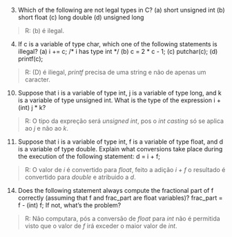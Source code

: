 3) Which of the following are not legal types in C?
(a) short unsigned int
(b) short float
(c) long double
(d) unsigned long

> R: (b) é ilegal.

4) If c is a variable of type char, which one of the following statements is illegal?
(a) i += c; /* i has type int */
(b) c = 2 * c - 1;
(c) putchar(c);
(d) printf(c);

> R: (D) é iliegal, *printf* precisa de uma string e não de apenas um
caracter.

10) Suppose that i is a variable of type int, j is a variable of type long, and k is a variable of type unsigned int. What is the type of 
the expression i + (int) j * k?

> R: O tipo da expreção será *unsigned int*, pos o *int casting* só se aplica ao *j* e não ao *k*.

11) Suppose that i is a variable of type int, f is a variable of type float, and d is a variable of type double. Explain what conversions take place during the execution of the following statement:
d = i + f;

> R: O valor de *i* é convertido para *float*, feito a adição *i + f* o resultado é convertido para *double* e atribuido a *d*.

14) Does the following statement always compute the fractional part of f correctly (assuming that f and frac_part are float variables)?
frac_part = f - (int) f;
If not, what’s the problem?

> R: Não computara, pós a conversão de *float* para *int* não é permitida visto que o valor de *f* irá exceder o maior valor de *int*.